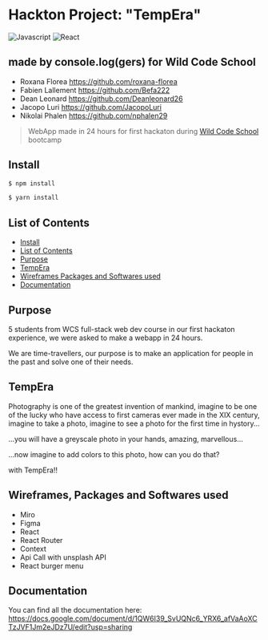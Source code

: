 # Hackton Project: "TempEra"
![Javascript](https://aleen42.github.io/badges/src/javascript.svg)
![React](https://aleen42.github.io/badges/src/react.svg)

## made by console.log(gers) for Wild Code School
- Roxana Florea https://github.com/roxana-florea
- Fabien Lallement https://github.com/Befa222
- Dean Leonard https://github.com/Deanleonard26
- Jacopo Luri https://github.com/JacopoLuri
- Nikolai Phalen https://github.com/nphalen29

> WebApp made in 24 hours for first hackaton during [Wild Code School](https://www.wildcodeschool.com/) bootcamp

## Install
```bash
$ npm install

$ yarn install
```

## List of Contents
- [Install](#install)
- [List of Contents](#list-of-contents)
- [Purpose](#purpose)
- [TempEra](#tempera)
- [Wireframes Packages and Softwares used](#wireframes-packages-and-softwares-used)
- [Documentation](#documentation)

## Purpose
5 students from WCS full-stack web dev course in our first hackaton experience, we were asked to make a webapp in 24 hours.

We are time-travellers, our purpose is to make an application for people in the past and solve one of their needs.



## TempEra
Photography is one of the greatest invention of mankind, imagine to be one of the lucky who have access to first cameras ever made in the XIX century, imagine to take a photo, imagine to see a photo for the first time in hystory...

...you will have a greyscale photo in your hands, amazing, marvellous...

...now imagine to add colors to this photo, how can you do that?

with TempEra!!

## Wireframes, Packages and Softwares used
- Miro
- Figma
- React
- React Router
- Context
- Api Call with unsplash API
- React burger menu

## Documentation
You can find all the documentation here: https://docs.google.com/document/d/1QW6I39_SvUQNc6_YRX6_afVaAoXCTzJVF1Jm2eJDz7U/edit?usp=sharing
